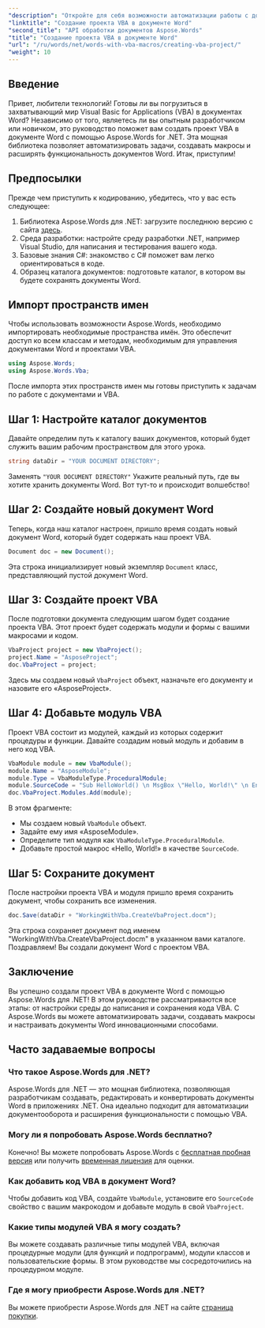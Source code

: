 ```yaml
---
"description": "Откройте для себя возможности автоматизации работы с документами Word с нашим подробным руководством по созданию проектов VBA с использованием Aspose.Words для .NET. Это пошаговое руководство."
"linktitle": "Создание проекта VBA в документе Word"
"second_title": "API обработки документов Aspose.Words"
"title": "Создание проекта VBA в документе Word"
"url": "/ru/words/net/words-with-vba-macros/creating-vba-project/"
"weight": 10
---
```


## Введение

Привет, любители технологий! Готовы ли вы погрузиться в захватывающий мир Visual Basic for Applications (VBA) в документах Word? Независимо от того, являетесь ли вы опытным разработчиком или новичком, это руководство поможет вам создать проект VBA в документе Word с помощью Aspose.Words for .NET. Эта мощная библиотека позволяет автоматизировать задачи, создавать макросы и расширять функциональность документов Word. Итак, приступим!

## Предпосылки

Прежде чем приступить к кодированию, убедитесь, что у вас есть следующее:

1. Библиотека Aspose.Words для .NET: загрузите последнюю версию с сайта [здесь](https://releases.aspose.com/words/net/).
2. Среда разработки: настройте среду разработки .NET, например Visual Studio, для написания и тестирования вашего кода.
3. Базовые знания C#: знакомство с C# поможет вам легко ориентироваться в коде.
4. Образец каталога документов: подготовьте каталог, в котором вы будете сохранять документы Word.

## Импорт пространств имен

Чтобы использовать возможности Aspose.Words, необходимо импортировать необходимые пространства имён. Это обеспечит доступ ко всем классам и методам, необходимым для управления документами Word и проектами VBA.

```csharp
using Aspose.Words;
using Aspose.Words.Vba;
```

После импорта этих пространств имен мы готовы приступить к задачам по работе с документами и VBA.

## Шаг 1: Настройте каталог документов

Давайте определим путь к каталогу ваших документов, который будет служить вашим рабочим пространством для этого урока.

```csharp
string dataDir = "YOUR DOCUMENT DIRECTORY";
```

Заменять `"YOUR DOCUMENT DIRECTORY"` Укажите реальный путь, где вы хотите хранить документы Word. Вот тут-то и происходит волшебство!

## Шаг 2: Создайте новый документ Word

Теперь, когда наш каталог настроен, пришло время создать новый документ Word, который будет содержать наш проект VBA.

```csharp
Document doc = new Document();
```

Эта строка инициализирует новый экземпляр `Document` класс, представляющий пустой документ Word.

## Шаг 3: Создайте проект VBA

После подготовки документа следующим шагом будет создание проекта VBA. Этот проект будет содержать модули и формы с вашими макросами и кодом.

```csharp
VbaProject project = new VbaProject();
project.Name = "AsposeProject";
doc.VbaProject = project;
```

Здесь мы создаем новый `VbaProject` объект, назначьте его документу и назовите его «AsposeProject».

## Шаг 4: Добавьте модуль VBA

Проект VBA состоит из модулей, каждый из которых содержит процедуры и функции. Давайте создадим новый модуль и добавим в него код VBA.

```csharp
VbaModule module = new VbaModule();
module.Name = "AsposeModule";
module.Type = VbaModuleType.ProceduralModule;
module.SourceCode = "Sub HelloWorld() \n MsgBox \"Hello, World!\" \n End Sub";
doc.VbaProject.Modules.Add(module);
```

В этом фрагменте:
- Мы создаем новый `VbaModule` объект.
- Задайте ему имя «AsposeModule».
- Определите тип модуля как `VbaModuleType.ProceduralModule`.
- Добавьте простой макрос «Hello, World!» в качестве `SourceCode`.

## Шаг 5: Сохраните документ

После настройки проекта VBA и модуля пришло время сохранить документ, чтобы сохранить все изменения.

```csharp
doc.Save(dataDir + "WorkingWithVba.CreateVbaProject.docm");
```

Эта строка сохраняет документ под именем "WorkingWithVba.CreateVbaProject.docm" в указанном вами каталоге. Поздравляем! Вы создали документ Word с проектом VBA.

## Заключение

Вы успешно создали проект VBA в документе Word с помощью Aspose.Words для .NET! В этом руководстве рассматриваются все этапы: от настройки среды до написания и сохранения кода VBA. С Aspose.Words вы можете автоматизировать задачи, создавать макросы и настраивать документы Word инновационными способами.

## Часто задаваемые вопросы

### Что такое Aspose.Words для .NET?
Aspose.Words для .NET — это мощная библиотека, позволяющая разработчикам создавать, редактировать и конвертировать документы Word в приложениях .NET. Она идеально подходит для автоматизации документооборота и расширения функциональности с помощью VBA.

### Могу ли я попробовать Aspose.Words бесплатно?
Конечно! Вы можете попробовать Aspose.Words с [бесплатная пробная версия](https://releases.aspose.com/) или получить [временная лицензия](https://purchase.aspose.com/temporary-license/) для оценки.

### Как добавить код VBA в документ Word?
Чтобы добавить код VBA, создайте `VbaModule`, установите его `SourceCode` свойство с вашим макрокодом и добавьте модуль в свой `VbaProject`.

### Какие типы модулей VBA я могу создать?
Вы можете создавать различные типы модулей VBA, включая процедурные модули (для функций и подпрограмм), модули классов и пользовательские формы. В этом руководстве мы сосредоточились на процедурном модуле.

### Где я могу приобрести Aspose.Words для .NET?
Вы можете приобрести Aspose.Words для .NET на сайте [страница покупки](https://purchase.aspose.com/buy).